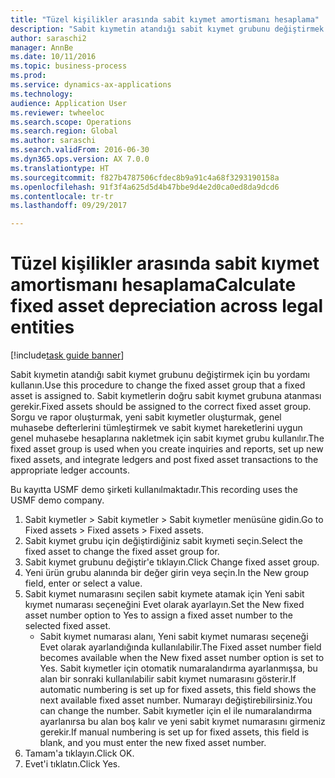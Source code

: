 ```yaml
--- 
title: "Tüzel kişilikler arasında sabit kıymet amortismanı hesaplama"
description: "Sabit kıymetin atandığı sabit kıymet grubunu değiştirmek için bu yordamı kullanın."
author: saraschi2
manager: AnnBe
ms.date: 10/11/2016
ms.topic: business-process
ms.prod: 
ms.service: dynamics-ax-applications
ms.technology: 
audience: Application User
ms.reviewer: twheeloc
ms.search.scope: Operations
ms.search.region: Global
ms.author: saraschi
ms.search.validFrom: 2016-06-30
ms.dyn365.ops.version: AX 7.0.0
ms.translationtype: HT
ms.sourcegitcommit: f827b4787506cfdec8b9a91c4a68f3293190158a
ms.openlocfilehash: 91f3f4a625d5d4b47bbe9d4e2d0ca0ed8da9dcd6
ms.contentlocale: tr-tr
ms.lasthandoff: 09/29/2017

---
```

# <a name="calculate-fixed-asset-depreciation-across-legal-entities"></a><span data-ttu-id="e8b28-103">Tüzel kişilikler arasında sabit kıymet amortismanı hesaplama</span><span class="sxs-lookup"><span data-stu-id="e8b28-103">Calculate fixed asset depreciation across legal entities</span></span>

[!include[task guide banner](../../includes/task-guide-banner.md)]

<span data-ttu-id="e8b28-104">Sabit kıymetin atandığı sabit kıymet grubunu değiştirmek için bu yordamı kullanın.</span><span class="sxs-lookup"><span data-stu-id="e8b28-104">Use this procedure to change the fixed asset group that a fixed asset is assigned to.</span></span> <span data-ttu-id="e8b28-105">Sabit kıymetlerin doğru sabit kıymet grubuna atanması gerekir.</span><span class="sxs-lookup"><span data-stu-id="e8b28-105">Fixed assets should be assigned to the correct fixed asset group.</span></span> <span data-ttu-id="e8b28-106">Sorgu ve rapor oluşturmak, yeni sabit kıymetler oluşturmak, genel muhasebe defterlerini tümleştirmek ve sabit kıymet hareketlerini uygun genel muhasebe hesaplarına nakletmek için sabit kıymet grubu kullanılır.</span><span class="sxs-lookup"><span data-stu-id="e8b28-106">The fixed asset group is used when you create inquiries and reports, set up new fixed assets, and integrate ledgers and post fixed asset transactions to the appropriate ledger accounts.</span></span>

<span data-ttu-id="e8b28-107">Bu kayıtta USMF demo şirketi kullanılmaktadır.</span><span class="sxs-lookup"><span data-stu-id="e8b28-107">This recording uses the USMF demo company.</span></span>

1. <span data-ttu-id="e8b28-108">Sabit kıymetler > Sabit kıymetler > Sabit kıymetler menüsüne gidin.</span><span class="sxs-lookup"><span data-stu-id="e8b28-108">Go to Fixed assets > Fixed assets > Fixed assets.</span></span>
2. <span data-ttu-id="e8b28-109">Sabit kıymet grubu için değiştirdiğiniz sabit kıymeti seçin.</span><span class="sxs-lookup"><span data-stu-id="e8b28-109">Select the fixed asset to change the fixed asset group for.</span></span>
3. <span data-ttu-id="e8b28-110">Sabit kıymet grubunu değiştir'e tıklayın.</span><span class="sxs-lookup"><span data-stu-id="e8b28-110">Click Change fixed asset group.</span></span>
4. <span data-ttu-id="e8b28-111">Yeni ürün grubu alanında bir değer girin veya seçin.</span><span class="sxs-lookup"><span data-stu-id="e8b28-111">In the New group field, enter or select a value.</span></span>
5. <span data-ttu-id="e8b28-112">Sabit kıymet numarasını seçilen sabit kıymete atamak için Yeni sabit kıymet numarası seçeneğini Evet olarak ayarlayın.</span><span class="sxs-lookup"><span data-stu-id="e8b28-112">Set the New fixed asset number option to Yes to assign a fixed asset number to the selected fixed asset.</span></span>
    * <span data-ttu-id="e8b28-113">Sabit kıymet numarası alanı, Yeni sabit kıymet numarası seçeneği Evet olarak ayarlandığında kullanılabilir.</span><span class="sxs-lookup"><span data-stu-id="e8b28-113">The Fixed asset number field becomes available when the New fixed asset number option is set to Yes.</span></span>   <span data-ttu-id="e8b28-114">Sabit kıymetler için otomatik numaralandırma ayarlanmışsa, bu alan bir sonraki kullanılabilir sabit kıymet numarasını gösterir.</span><span class="sxs-lookup"><span data-stu-id="e8b28-114">If automatic numbering is set up for fixed assets, this field shows the next available fixed asset number.</span></span> <span data-ttu-id="e8b28-115">Numarayı değiştirebilirsiniz.</span><span class="sxs-lookup"><span data-stu-id="e8b28-115">You can change the number.</span></span>   <span data-ttu-id="e8b28-116">Sabit kıymetler için el ile numaralandırma ayarlanırsa bu alan boş kalır ve yeni sabit kıymet numarasını girmeniz gerekir.</span><span class="sxs-lookup"><span data-stu-id="e8b28-116">If manual numbering is set up for fixed assets, this field is blank, and you must enter the new fixed asset number.</span></span>  
6. <span data-ttu-id="e8b28-117">Tamam'a tıklayın.</span><span class="sxs-lookup"><span data-stu-id="e8b28-117">Click OK.</span></span>
7. <span data-ttu-id="e8b28-118">Evet'i tıklatın.</span><span class="sxs-lookup"><span data-stu-id="e8b28-118">Click Yes.</span></span>


